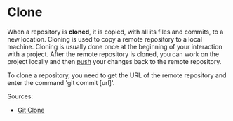 # Clone

When a repository is **cloned**, it is copied, with all its files 
and commits, to a new location. Cloning is used to copy a remote 
repository to a local machine. Cloning is usually done once at the 
beginning of your interaction with a project. After the remote repository 
is cloned, you can work on the project locally and then [push](/push.md) 
your changes back to the remote repository.

To clone a repository, you need to get the URL of the remote repository 
and enter the command 'git commit [url]'.

Sources:
* [Git Clone](https://github.com/git-guides/git-clone)